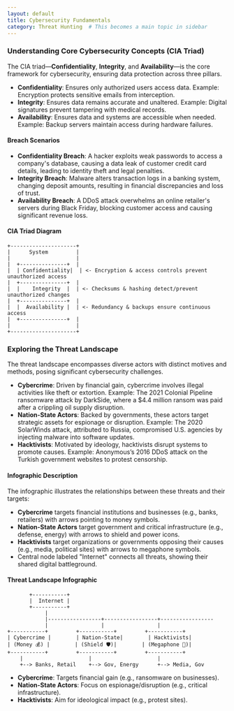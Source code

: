 ```yaml
---
layout: default
title: Cybersecurity Fundamentals
category: Threat Hunting  # This becomes a main topic in sidebar
---
```


### Understanding Core Cybersecurity Concepts (CIA Triad)

The CIA triad—**Confidentiality**, **Integrity**, and **Availability**—is the core framework for cybersecurity, ensuring data protection across three pillars.

- **Confidentiality**: Ensures only authorized users access data. Example: Encryption protects sensitive emails from interception.
- **Integrity**: Ensures data remains accurate and unaltered. Example: Digital signatures prevent tampering with medical records.
- **Availability**: Ensures data and systems are accessible when needed. Example: Backup servers maintain access during hardware failures.

#### Breach Scenarios
- **Confidentiality Breach**: A hacker exploits weak passwords to access a company's database, causing a data leak of customer credit card details, leading to identity theft and legal penalties.
- **Integrity Breach**: Malware alters transaction logs in a banking system, changing deposit amounts, resulting in financial discrepancies and loss of trust.
- **Availability Breach**: A DDoS attack overwhelms an online retailer's servers during Black Friday, blocking customer access and causing significant revenue loss.

#### CIA Triad Diagram

```plaintext
+---------------------+
|      System         |
|                     |
|  +---------------+  |
|  | Confidentiality|  | <- Encryption & access controls prevent unauthorized access
|  +---------------+  |
|  |    Integrity  |  | <- Checksums & hashing detect/prevent unauthorized changes
|  +---------------+  |
|  |  Availability |  | <- Redundancy & backups ensure continuous access
|  +---------------+  |
|                     |
+---------------------+
```

### Exploring the Threat Landscape

The threat landscape encompasses diverse actors with distinct motives and methods, posing significant cybersecurity challenges.

- **Cybercrime**: Driven by financial gain, cybercrime involves illegal activities like theft or extortion. Example: The 2021 Colonial Pipeline ransomware attack by DarkSide, where a $4.4 million ransom was paid after a crippling oil supply disruption.
- **Nation-State Actors**: Backed by governments, these actors target strategic assets for espionage or disruption. Example: The 2020 SolarWinds attack, attributed to Russia, compromised U.S. agencies by injecting malware into software updates.
- **Hacktivists**: Motivated by ideology, hacktivists disrupt systems to promote causes. Example: Anonymous’s 2016 DDoS attack on the Turkish government websites to protest censorship.

#### Infographic Description
The infographic illustrates the relationships between these threats and their targets:
- **Cybercrime** targets financial institutions and businesses (e.g., banks, retailers) with arrows pointing to money symbols.
- **Nation-State Actors** target government and critical infrastructure (e.g., defense, energy) with arrows to shield and power icons.
- **Hacktivists** target organizations or governments opposing their causes (e.g., media, political sites) with arrows to megaphone symbols.
- Central node labeled "Internet" connects all threats, showing their shared digital battleground.

#### Threat Landscape Infographic

```plaintext
       +-----------+
       |  Internet |
       +-----------+
            |
            |-----------------+-----------------+-----------------
            |                 |                 |                
+-----------+         +-----------+         +-----------+
| Cybercrime |        | Nation-State|        | Hacktivists|
| (Money 💰) |        | (Shield 🛡️)|        | (Megaphone 📣)|
+-----------+         +-----------+         +-----------+
    |                     |                     |
    +--> Banks, Retail    +--> Gov, Energy      +--> Media, Gov
```

- **Cybercrime**: Targets financial gain (e.g., ransomware on businesses).
- **Nation-State Actors**: Focus on espionage/disruption (e.g., critical infrastructure).
- **Hacktivists**: Aim for ideological impact (e.g., protest sites).

